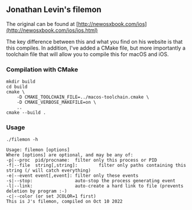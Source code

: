 ## Jonathan Levin's filemon

The original can be found at [http://newosxbook.com/ios](http://newosxbook.com/ios/ios.html)

The key difference between this and what you find on his website is that this compiles. In addition, I've added a CMake file, but more importantly a toolchain file that will allow you to compile this for macOS and iOS.

### Compilation with CMake

    mkdir build
    cd build
    cmake \
        -D CMAKE_TOOLCHAIN_FILE=../macos-toolchain.cmake \
        -D CMAKE_VERBOSE_MAKEFILE=on \
        ..
    cmake --build .

### Usage

    ./filemon -h 

    Usage: filemon [options]
    Where [options] are optional, and may be any of:
	-p|--proc  pid/procname:  filter only this process or PID
	-f|--file  string[,string]:        filter only paths containing this string (/ will catch everything)
	-e|--event event[,event]: filter only these events
	-s|--stop:                auto-stop the process generating event
	-l|--link:                auto-create a hard link to file (prevents deletion by program :-)
	-c|--color (or set JCOLOR=1 first)
	This is J's filemon, compiled on Oct 10 2022

